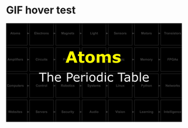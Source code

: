 # GIF hover test

<a href="https://vimeo.com/1028399080" target="_blank" title="Control+Click to watch in new tab">
  <img src="_resources/lessons/thumbnails/The-Periodic-Table.gif" alt="The Periodic Table" width="480" />
</a>